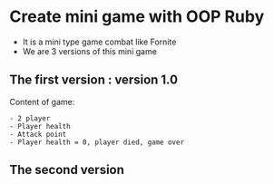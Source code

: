 # Create mini game with OOP Ruby

- It is a mini type game combat like Fornite
- We are 3 versions of this mini game
  
## The first version : version 1.0

Content of game:

```
- 2 player
- Player health
- Attack point
- Player health = 0, player died, game over

```

## The second version

